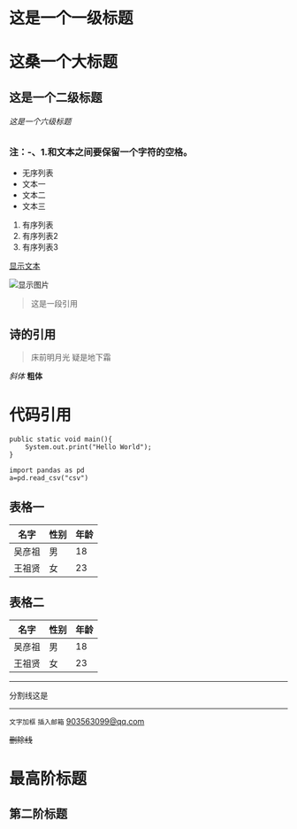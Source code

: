 # 这是一个一级标题
# 这桑一个大标题
## 这是一个二级标题
###### 这是一个六级标题

### 注：-、1.和文本之间要保留一个字符的空格。
- 无序列表
- 文本一
- 文本二
- 文本三

1. 有序列表
2. 有序列表2
3. 有序列表3

[显示文本](http://www.baidu.com)

![显示图片](https://gss2.bdstatic.com/9fo3dSag_xI4khGkpoWK1HF6hhy/baike/c0%3Dbaike80%2C5%2C5%2C80%2C26/sign=b2b97871a4c3793169658e7b8aaddc20/11385343fbf2b211595a3f39c18065380cd78e55.jpg)

> 这是一段引用

## 诗的引用
> 床前明月光
> 疑是地下霜

*斜体*
**粗体**

# 代码引用

```
public static void main(){
    System.out.print("Hello World");
}
```
```
import pandas as pd
a=pd.read_csv("csv")
```
## 表格一
|名字   | 性别  |  年龄 |
| ----- | ----- | ----- |
|吴彦祖 |  男   |  18   |
|王祖贤 |  女   |  23   |

## 表格二
名字   | 性别  |  年龄 
 ----- | ----- | ----- 
吴彦祖 |  男   |  18   
王祖贤 |  女   |  23   

*** 
分割线这是
***

`文字加框`
`插入邮箱`
<903563099@qq.com>

~~删除线~~

最高阶标题
==============
第二阶标题
--------------